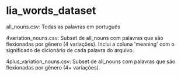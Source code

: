 # lia_words_dataset

all_nouns.csv:
  Todas as palavras em português

4variation_nouns.csv:
  Subset de all_nouns com palavras que são flexionadas por gênero (4 variações). Inclui a coluna 'meaning' com o significado de dicionário de cada palavra do arquivo.

4plus_variation_nouns.csv:
  Subset de all_nouns com palavras que são flexionadas por gênero (4+ variações).
